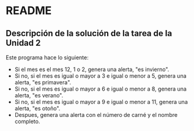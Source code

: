 # README

## Descripción de la solución de la tarea de la Unidad 2

Este programa hace lo siguiente:
- Si el mes es el mes 12, 1 o 2, genera una alerta, "es invierno".
- Si no, si el mes es igual o mayor a 3 e igual o menor a 5, genera una alerta, "es primavera".
- Si no, si el mes es igual o mayor a 6 e igual o menor a 8, genera una alerta, "es verano".
- Si no, si el mes es igual o mayor a 9 e igual o menor a 11, genera una alerta, "es otoño".
- Despues, genera una alerta con el número de carné y el nombre completo.